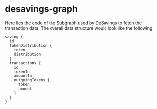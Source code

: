 # desavings-graph

Here lies the code of the Subgraph used by DeSavings to fetch the transaction data. The overall data structure would look like the following

```gql
saving {
  id
  tokenDistribution {
    token
    distribution
  }
  transactions {
    id
    tokenIn
    amountIn
    outgoingTokens {
      token
      amount
    }
  }
}
```
